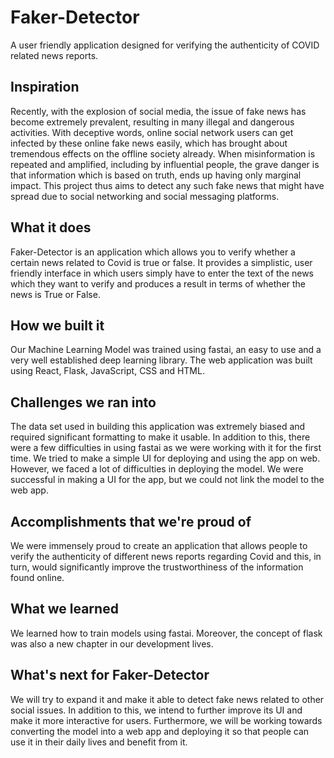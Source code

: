 # Faker-Detector

A user friendly application designed for verifying the authenticity of COVID related news reports.  

## Inspiration
Recently, with the explosion of social media, the issue of fake news has become extremely prevalent, resulting in many illegal and dangerous activities. With deceptive words, online social network users can get infected by these online fake news easily, which has brought about tremendous effects on the offline society already. When misinformation is repeated and amplified, including by influential people, the grave danger is that information which is based on truth, ends up having only marginal impact. This project thus aims to detect any such fake news that might have spread due to social networking and social messaging platforms.

## What it does
Faker-Detector is an application which allows you to verify whether a certain news related to Covid is true or false. It provides a simplistic, user friendly interface in which users simply have to enter the text of the news which they want to verify and produces a result in terms of whether the news is True or False.

## How we built it
Our Machine Learning Model was trained using fastai, an easy to use and a very well established deep learning library. The web application was built using React, Flask, JavaScript, CSS and HTML.

## Challenges we ran into
The data set used in building this application was extremely biased and required significant formatting to make it usable. In addition to this, there were a few difficulties in using fastai as we were working with it for the first time. We tried to make a simple UI for deploying and using the app on web. However, we faced a lot of difficulties in deploying the model. We were successful in making a UI for the app, but we could not link the model to the web app.

## Accomplishments that we're proud of
We were immensely proud to create an application that allows people to verify the authenticity of different news reports regarding Covid and this, in turn, would significantly improve the trustworthiness of the information found online.

## What we learned
We learned how to train models using fastai. Moreover, the concept of flask was also a new chapter in our development lives.

## What's next for Faker-Detector
We will try to expand it and make it able to detect fake news related to other social issues. In addition to this, we intend to further improve its UI and make it more interactive for users. Furthermore, we will be working towards converting the model into a web app and deploying it so that people can use it in their daily lives and benefit from it.
